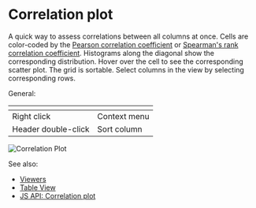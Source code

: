 <!-- TITLE: Correlation plot -->
<!-- SUBTITLE: -->

# Correlation plot

A quick way to assess correlations between all columns at once. Cells are color-coded by the
[Pearson correlation coefficient](https://en.wikipedia.org/wiki/Pearson_product-moment_correlation_coefficient) or [Spearman's rank correlation coefficient](https://en.wikipedia.org/wiki/Spearman%27s_rank_correlation_coefficient). 
Histograms along the diagonal show the corresponding distribution. Hover over the cell to see the corresponding 
scatter plot. The grid is sortable. Select columns in the view by selecting corresponding rows.

General:

| []()                |              |
|---------------------|--------------|
| Right click         | Context menu |
| Header double-click | Sort column  |


![Correlation Plot](../../uploads/gifs/correlation-plot.gif "correlation plot")


See also: 
  
  * [Viewers](../viewers.md)
  * [Table View](../../overview/table-view.md)
  * [JS API: Correlation plot](https://public.datagrok.ai/js/samples/ui/viewers/types/corr-plot)
